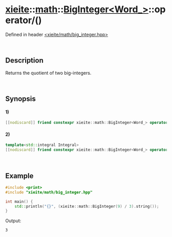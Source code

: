 # [xieite](../../../../../xieite.md)\:\:[math](../../../../../math.md)\:\:[BigInteger<Word_>](../../../../big_integer.md)\:\:operator/\(\)
Defined in header [<xieite/math/big_integer.hpp>](../../../../../../../include/xieite/math/big_integer.hpp)

&nbsp;

## Description
Returns the quotient of two big-integers.

&nbsp;

## Synopsis
#### 1)
```cpp
[[nodiscard]] friend constexpr xieite::math::BigInteger<Word_> operator/(const xieite::math::BigInteger<Word_>& dividend, const xieite::math::BigInteger<Word_>& divisor);
```
#### 2)
```cpp
template<std::integral Integral>
[[nodiscard]] friend constexpr xieite::math::BigInteger<Word_> operator/(const xieite::math::BigInteger<Word_>& dividend, Integral divisor);
```

&nbsp;

## Example
```cpp
#include <print>
#include "xieite/math/big_integer.hpp"

int main() {
    std::println("{}", (xieite::math::BigInteger(9) / 3).string());
}
```
Output:
```
3
```
